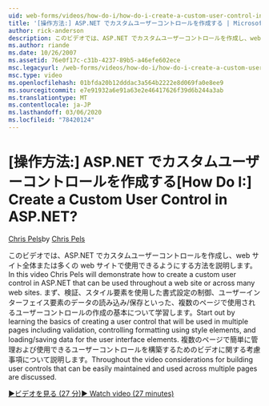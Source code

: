 ```yaml
---
uid: web-forms/videos/how-do-i/how-do-i-create-a-custom-user-control-in-aspnet
title: '[操作方法:] ASP.NET でカスタムユーザーコントロールを作成する | Microsoft Docs'
author: rick-anderson
description: このビデオでは、ASP.NET でカスタムユーザーコントロールを作成し、web サイト全体または多くの web サイトで使用できるようにする方法を説明します。 Sta...
ms.author: riande
ms.date: 10/26/2007
ms.assetid: 76e0f17c-c31b-4237-89b5-a46efe602ece
msc.legacyurl: /web-forms/videos/how-do-i/how-do-i-create-a-custom-user-control-in-aspnet
msc.type: video
ms.openlocfilehash: 01bfda20b12dddac3a564b2222e8d069fa0e8ee9
ms.sourcegitcommit: e7e91932a6e91a63e2e46417626f39d6b244a3ab
ms.translationtype: MT
ms.contentlocale: ja-JP
ms.lasthandoff: 03/06/2020
ms.locfileid: "78420124"
---
```

# <a name="how-do-i--create-a-custom-user-control-in-aspnet"></a><span data-ttu-id="3027c-105">[操作方法:] ASP.NET でカスタムユーザーコントロールを作成する</span><span class="sxs-lookup"><span data-stu-id="3027c-105">[How Do I:]  Create a Custom User Control in ASP.NET?</span></span>

<span data-ttu-id="3027c-106">[Chris Pels](https://twitter.com/chrispels)</span><span class="sxs-lookup"><span data-stu-id="3027c-106">by [Chris Pels](https://twitter.com/chrispels)</span></span>

<span data-ttu-id="3027c-107">このビデオでは、ASP.NET でカスタムユーザーコントロールを作成し、web サイト全体または多くの web サイトで使用できるようにする方法を説明します。</span><span class="sxs-lookup"><span data-stu-id="3027c-107">In this video Chris Pels will demonstrate how to create a custom user control in ASP.NET that can be used throughout a web site or across many web sites.</span></span> <span data-ttu-id="3027c-108">まず、検証、スタイル要素を使用した書式設定の制御、ユーザーインターフェイス要素のデータの読み込み/保存といった、複数のページで使用されるユーザーコントロールの作成の基本について学習します。</span><span class="sxs-lookup"><span data-stu-id="3027c-108">Start out by learning the basics of creating a user control that will be used in multiple pages including validation, controlling formatting using style elements, and loading/saving data for the user interface elements.</span></span> <span data-ttu-id="3027c-109">複数のページで簡単に管理および使用できるユーザーコントロールを構築するためのビデオに関する考慮事項について説明します。</span><span class="sxs-lookup"><span data-stu-id="3027c-109">Throughout the video considerations for building user controls that can be easily maintained and used across multiple pages are discussed.</span></span>

[<span data-ttu-id="3027c-110">&#9654;ビデオを見る (27 分)</span><span class="sxs-lookup"><span data-stu-id="3027c-110">&#9654; Watch video (27 minutes)</span></span>](https://channel9.msdn.com/Blogs/ASP-NET-Site-Videos/how-do-i-create-a-custom-user-control-in-aspnet)
